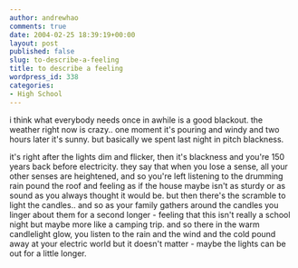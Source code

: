 ```yaml
---
author: andrewhao
comments: true
date: 2004-02-25 18:39:19+00:00
layout: post
published: false
slug: to-describe-a-feeling
title: to describe a feeling
wordpress_id: 338
categories:
- High School
---
```


i think what everybody needs once in awhile is a good blackout. the weather right now is crazy.. one moment it's pouring and windy and two hours later it's sunny. but basically we spent last night in pitch blackness.

it's right after the lights dim and flicker, then it's blackness and you're 150 years back before electricity. they say that when you lose a sense, all your other senses are heightened, and so you're left listening to the drumming rain pound the roof and feeling as if the house maybe isn't as sturdy or as sound as you always thought it would be. but then there's the scramble to light the candles.. and so as your family gathers around the candles you linger about them for a second longer - feeling that this isn't really a school night but maybe more like a camping trip. and so there in the warm candlelight glow, you listen to the rain and the wind and the cold pound away at your electric world but it doesn't matter - maybe the lights can be out for a little longer.
